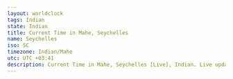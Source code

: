 ```yaml
---
layout: worldclock
tags: Indian
state: Indian
title: Current Time in Mahe, Seychelles
name: Seychelles
iso: SC
timezone: Indian/Mahe
utc: UTC +03:41
description: Current Time in Mahe, Seychelles [Live], Indian. Live update now time in Mahe, timezone Indian/Mahe, UTC +03:41, Country ISO code & Current Local Time.
---
```


